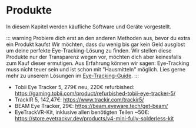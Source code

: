 # Produkte

In diesem Kapitel werden käufliche Software und Geräte vorgestellt.

::: warning Probiere dich erst an den anderen Methoden aus, bevor du extra ein Produkt kaufst
Wir möchten, dass du wenig bis gar kein Geld ausgibst um deine perfekte Eye-Tracking-Lösung zu finden.
Wir stellen diese Produkte nur der Transparenz wegen vor, möchten dich aber keinesfalls zum Kauf dieser ermutigen.
Aus Erfahrung können wir sagen: Eye-Tracking muss nicht teuer sein und ist schon mit "Hausmitteln" möglich.
Lies gerne mehr zu unserem Lösungen im [Eye-Tracking-Guide](/03-der-eye-tracking-guide/01-einfuehrung).
:::

- Tobii Eye Tracker 5, 279€ neu, 220€ refurbished: https://gaming.tobii.com/product/refurbished-tobii-eye-tracker-5/
- TrackIR 5, 142,47€: https://www.trackir.com/trackir5/
- BEAM Eye Tracker, 29€: https://beam.eyeware.tech/get-beam/
- EyeTrackVR-Kit, inklusive allen benötigten Teilen ~50€: https://store.eyetrackvr.dev/products/v4-mini-fully-solderless-kit
